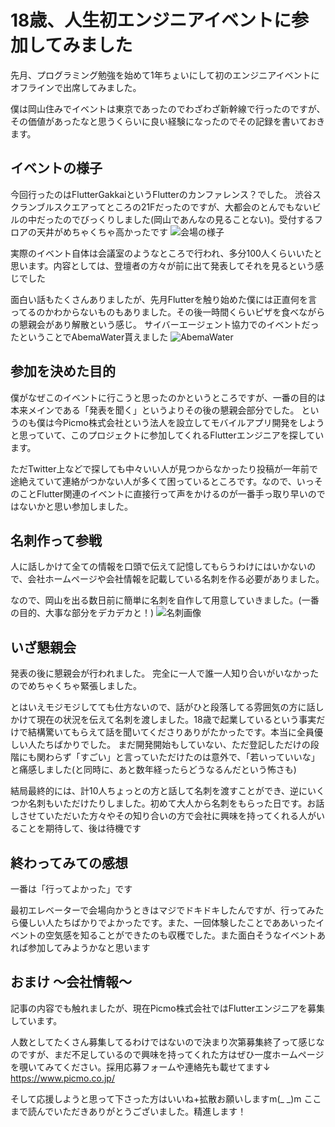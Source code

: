 # 18歳、人生初エンジニアイベントに参加してみました
先月、プログラミング勉強を始めて1年ちょいにして初のエンジニアイベントにオフラインで出席してみました。

僕は岡山住みでイベントは東京であったのでわざわざ新幹線で行ったのですが、その価値があったなと思うくらいに良い経験になったのでその記録を書いておきます。

## イベントの様子
今回行ったのはFlutterGakkaiというFlutterのカンファレンス？でした。
渋谷スクランブルスクエアってところの21Fだったのですが、大都会のとんでもないビルの中だったのでびっくりしました(岡山であんなの見ることない)。受付するフロアの天井がめちゃくちゃ高かったです
![会場の様子](https://i.imgur.com/7xsD8KV.png)

実際のイベント自体は会議室のようなところで行われ、多分100人くらいいたと思います。内容としては、登壇者の方々が前に出て発表してそれを見るという感じでした

面白い話もたくさんありましたが、先月Flutterを触り始めた僕には正直何を言ってるのかわからないものもありました。その後一時間くらいピザを食べながらの懇親会があり解散という感じ。
サイバーエージェント協力でのイベントだったということでAbemaWater貰えました
![AbemaWater](https://i.imgur.com/sQBYKCN.png)

## 参加を決めた目的
僕がなぜこのイベントに行こうと思ったのかというところですが、一番の目的は本来メインである「発表を聞く」というよりその後の懇親会部分でした。
というのも僕は今Picmo株式会社という法人を設立してモバイルアプリ開発をしようと思っていて、このプロジェクトに参加してくれるFlutterエンジニアを探しています。

ただTwitter上などで探しても中々いい人が見つからなかったり投稿が一年前で途絶えていて連絡がつかない人が多くて困っているところです。なので、いっそのことFlutter関連のイベントに直接行って声をかけるのが一番手っ取り早いのではないかと思い参加しました。

## 名刺作って参戦
人に話しかけて全ての情報を口頭で伝えて記憶してもらうわけにはいかないので、会社ホームページや会社情報を記載している名刺を作る必要がありました。

なので、岡山を出る数日前に簡単に名刺を自作して用意していきました。(一番の目的、大事な部分をデカデカと！)
![名刺画像](https://i.imgur.com/GLHM05e.jpg)

## いざ懇親会
発表の後に懇親会が行われました。
完全に一人で誰一人知り合いがいなかったのでめちゃくちゃ緊張しました。

とはいえモジモジしてても仕方ないので、話がひと段落してる雰囲気の方に話しかけて現在の状況を伝えて名刺を渡しました。18歳で起業しているという事実だけで結構驚いてもらえて話を聞いてくださりありがたかったです。本当に全員優しい人たちばかりでした。
まだ開発開始もしていない、ただ登記しただけの段階にも関わらず「すごい」と言っていただけたのは意外で、「若いっていいな」と痛感しました(と同時に、あと数年経ったらどうなるんだという怖さも)

結局最終的には、計10人ちょっとの方と話して名刺を渡すことができ、逆にいくつか名刺もいただけたりしました。初めて大人から名刺をもらった日です。お話しさせていただいた方々やその知り合いの方で会社に興味を持ってくれる人がいることを期待して、後は待機です

## 終わってみての感想
一番は「行ってよかった」です

最初エレベーターで会場向かうときはマジでドキドキしたんですが、行ってみたら優しい人たちばかりでよかったです。また、一回体験したことでああいったイベントの空気感を知ることができたのも収穫でした。また面白そうなイベントあれば参加してみようかなと思います

## おまけ 〜会社情報〜
記事の内容でも触れましたが、現在Picmo株式会社ではFlutterエンジニアを募集しています。

人数としてたくさん募集してるわけではないので決まり次第募集終了って感じなのですが、まだ不足しているので興味を持ってくれた方はぜひ一度ホームページを覗いてみてください。採用応募フォームや連絡先も載せてます↓
https://www.picmo.co.jp/

そして応援しようと思って下さった方はいいね+拡散お願いしますm(_ _)m
ここまで読んでいただきありがとうございました。精進します！
